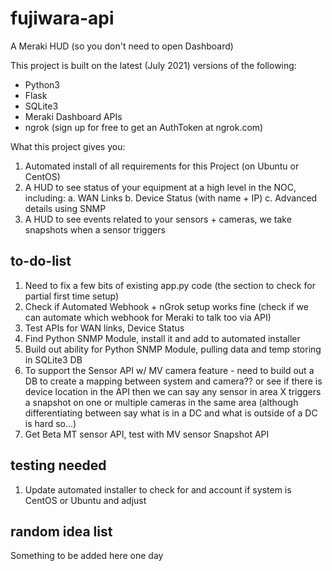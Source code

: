 # fujiwara-api

A Meraki HUD (so you don't need to open Dashboard)

This project is built on the latest (July 2021) versions of the following:
- Python3
- Flask
- SQLite3
- Meraki Dashboard APIs
- ngrok (sign up for free to get an AuthToken at ngrok.com)

What this project gives you:
1. Automated install of all requirements for this Project (on Ubuntu or CentOS)
2. A HUD to see status of your equipment at a high level in the NOC, including:
	a. WAN Links
	b. Device Status (with name + IP)
	c. Advanced details using SNMP
3. A HUD to see events related to your sensors + cameras, we take snapshots when a sensor triggers

## to-do-list

1. Need to fix a few bits of existing app.py code (the section to check for partial first time setup)
2. Check if Automated Webhook + nGrok setup works fine (check if we can automate which webhook for Meraki to talk too via API)
3. Test APIs for WAN links, Device Status
4. Find Python SNMP Module, install it and add to automated installer
5. Build out ability for Python SNMP Module, pulling data and temp storing in SQLite3 DB
6. To support the Sensor API w/ MV camera feature - need to build out a DB to create a mapping between system and camera?? or see if there is device location in the API then we can say any sensor in area X triggers a snapshot on one or multiple cameras in the same area (although differentiating between say what is in a DC and what is outside of a DC is hard so...)
7. Get Beta MT sensor API, test with MV sensor Snapshot API

## testing needed

1. Update automated installer to check for and account if system is CentOS or Ubuntu and adjust

## random idea list

Something to be added here one day
